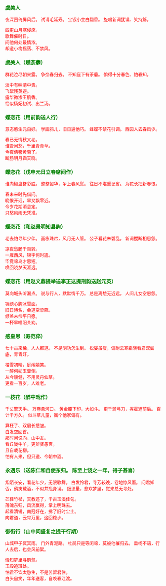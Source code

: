 <style type="text/css">
    .markdown-body{text-align: left;}
    h3{color:green}
    article{font-family:"楷体";color:red}
</style>

### 虞美人
<article>
夜深困倚屏风后。  
试请毛延寿。  
宝钗小立白翻香。  
旋唱新词犹误、笑持觞。  

四更山月寒侵席。  
歌舞催时日。  
问他何处最情浓。  
却道小梅摇落、不禁风。  
</article>

### 虞美人（赋荼蘼）
<article>
群花泣尽朝来露。  
争奈春归去。  
不知庭下有荼蘼。  
偷得十分春色、怕春知。  

淡中有味清中贵。  
飞絮残英避。  
露华微渗玉肌香。  
恰似杨妃初试、出兰汤。  
</article>

### 蝶恋花（用前韵送人行）
<article>
意态憨生元自好。  
学画鸦儿，旧日遍他巧。  
蜂蝶不禁花引调。  
西园人去春风少。  

春已无情秋又老。  
谁管闲愁，千里青青草。  
今夜倩簪黄菊了。  
断肠明月霜天晓。  
</article>

### 蝶恋花（戊申元日立春席间作）
<article>
谁向椒盘簪彩胜。  
整整韶华，争上春风鬓。  
往日不堪重记省。  
为花长把新春恨。  

春未来时先借问。  
晚恨开迟，早又飘零近。  
今岁花期消息定。  
只愁风雨无凭准。  
</article>

### 蝶恋花（和赵景明知县韵）
<article>
老去怕寻年少伴。  
画栋珠帘，风月无人管。  
公子看花朱碧乱。  
新词搅断相思怨。  

凉夜愁肠千百转。  
一雁西风，锦字何时遣。  
毕竟啼鸟才思短。  
唤回晓梦天涯远。  
</article>

### 蝶恋花（用赵文鼎提举送李正这提刑韵送赵元英）
<article>
莫向城头听漏点。  
说与行人，默默情千万。  
总是离愁无近远。  
人间儿女空恩怨。  

锦绣心胸冰雪面。  
旧日诗名，会道空梁燕。  
倾盖未偿平日愿。  
一杯早唱阳关劝。  
</article>

### 感皇恩（寿范倅）
<article>
七十古来稀，人人都道。  
不是阴功怎生到。  
松姿虽瘦，偏耐云寒霜晓看君双鬓底，青青好。  

楼雪初晴，庭闱嬉笑。  
一醉何妨玉壶倒。  
从今康健，不用灵丹仙草。  
更看一百岁，人难老。  
</article>

### 一枝花（醉中戏作）
<article>
千丈擎天手。  
万卷悬河口。  
黄金腰下印，大如斗。  
更千骑弓刀，挥霍遮前后。  
百计千方久。  
似斗草儿童，赢个他家偏有。  

算枉了、双眉长恁皱。  
白发空回首。  
那时闲说向，山中友。  
看丘陇牛羊，更辨贤愚否。  
且自栽花柳。  
怕有人来，但只道、今朝中酒。  
</article>

### 永遇乐（送陈仁和自便东归。  陈至上饶之一年，得子甚喜）
<article>
紫陌长安，看花年少，无限歌舞。  
白发怜君，寻芳较晚，卷地惊风雨。  
问君知否，鸱夷载酒，不似井瓶身误。  
细思量，悲欢梦里，觉来总无寻处。  

芒鞋竹杖，天教还了，千古玉溪佳句。  
落魄东归，风流赢得，掌上明珠去。  
起看清镜，南冠好在，拂了旧时尘土。  
向君道，云霄万里，这回稳步。  
</article>

### 御街行（山中问盛复之提干行期）
<article>
山城甲子冥冥雨。  
门外青泥路。  
杜鹃只是等闲啼，莫被他催归去。  
垂杨不语，行人去后，也会风前絮。  

情知梦里寻鹓鹭。  
玉殿追班处。  
怕君不饮太愁生，不是苦留君住。  
白头自笑，年年送客，自唤春江渡。  
</article>

